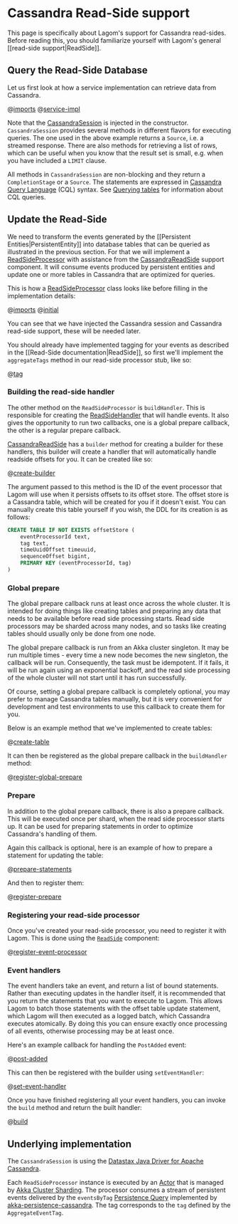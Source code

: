 # Cassandra Read-Side support

This page is specifically about Lagom's support for Cassandra read-sides.  Before reading this, you should familiarize yourself with Lagom's general [[read-side support|ReadSide]].

## Query the Read-Side Database

Let us first look at how a service implementation can retrieve data from Cassandra.

@[imports](code/docs/home/persistence/CassandraReadSideQuery.java)
@[service-impl](code/docs/home/persistence/CassandraReadSideQuery.java)

Note that the [CassandraSession](api/index.html?com/lightbend/lagom/javadsl/persistence/cassandra/CassandraSession.html) is injected in the constructor. `CassandraSession` provides several methods in different flavors for executing queries. The one used in the above example returns a `Source`, i.e. a streamed response. There are also methods for retrieving a list of rows, which can be useful when you know that the result set is small, e.g. when you have included a `LIMIT` clause.

All methods in `CassandraSession` are non-blocking and they return a `CompletionStage` or a `Source`. The statements are expressed in [Cassandra Query Language](https://docs.datastax.com/en/cql/3.3/cql/cqlIntro.html) (CQL) syntax. See [Querying tables](https://docs.datastax.com/en/cql/3.3/cql/cql_using/useQueryDataTOC.html) for information about CQL queries.

## Update the Read-Side

We need to transform the events generated by the [[Persistent Entities|PersistentEntity]] into database tables that can be queried as illustrated in the previous section. For that we will implement a [ReadSideProcessor](api/index.html?com/lightbend/lagom/javadsl/persistence/ReadSideProcessor.html) with assistance from the [CassandraReadSide](api/index.html?com/lightbend/lagom/javadsl/persistence/cassandra/CassandraReadSide.html) support component. It will consume events produced by persistent entities and update one or more tables in Cassandra that are optimized for queries.

This is how a [ReadSideProcessor](api/index.html?com/lightbend/lagom/javadsl/persistence/ReadSideProcessor.html) class looks like before filling in the implementation details:

@[imports](code/docs/home/persistence/CassandraBlogEventProcessor.java)
@[initial](code/docs/home/persistence/CassandraBlogEventProcessor.java)

You can see that we have injected the Cassandra session and Cassandra read-side support, these will be needed later.

You should already have implemented tagging for your events as described in the [[Read-Side documentation|ReadSide]], so first we'll implement the `aggregateTags` method in our read-side processor stub, like so:

@[tag](code/docs/home/persistence/CassandraBlogEventProcessor.java)

### Building the read-side handler

The other method on the `ReadSideProcessor` is `buildHandler`.  This is responsible for creating the [ReadSideHandler](api/index.html?com/lightbend/lagom/javadsl/persistence/ReadSideProcessor.ReadSideHandler.html) that will handle events.  It also gives the opportunity to run two callbacks, one is a global prepare callback, the other is a regular prepare callback.

[CassandraReadSide](api/index.html?com/lightbend/lagom/javadsl/persistence/cassandra/CassandraReadSide.html) has a `builder` method for creating a builder for these handlers, this builder will create a handler that will automatically handle readside offsets for you.  It can be created like so:

@[create-builder](code/docs/home/persistence/CassandraBlogEventProcessor.java)

The argument passed to this method is the ID of the event processor that Lagom will use when it persists offsets to its offset store. The offset store is a Cassandra table, which will be created for you if it doesn't exist. You can manually create this table yourself if you wish, the DDL for its creation is as follows:

```sql
CREATE TABLE IF NOT EXISTS offsetStore (
    eventProcessorId text,
    tag text,
    timeUuidOffset timeuuid,
    sequenceOffset bigint,
    PRIMARY KEY (eventProcessorId, tag)
)
```

### Global prepare

The global prepare callback runs at least once across the whole cluster.  It is intended for doing things like creating tables and preparing any data that needs to be available before read side processing starts.  Read side processors may be sharded across many nodes, and so tasks like creating tables should usually only be done from one node.

The global prepare callback is run from an Akka cluster singleton.  It may be run multiple times - every time a new node becomes the new singleton, the callback will be run.  Consequently, the task must be idempotent.  If it fails, it will be run again using an exponential backoff, and the read side processing of the whole cluster will not start until it has run successfully.

Of course, setting a global prepare callback is completely optional, you may prefer to manage Cassandra tables manually, but it is very convenient for development and test environments to use this callback to create them for you.

Below is an example method that we've implemented to create tables:

@[create-table](code/docs/home/persistence/CassandraBlogEventProcessor.java)

It can then be registered as the global prepare callback in the `buildHandler` method:

@[register-global-prepare](code/docs/home/persistence/CassandraBlogEventProcessor.java)

### Prepare

In addition to the global prepare callback, there is also a prepare callback. This will be executed once per shard, when the read side processor starts up.  It can be used for preparing statements in order to optimize Cassandra's handling of them.

Again this callback is optional, here is an example of how to prepare a statement for updating the table:

@[prepare-statements](code/docs/home/persistence/CassandraBlogEventProcessor.java)

And then to register them:

@[register-prepare](code/docs/home/persistence/CassandraBlogEventProcessor.java)

### Registering your read-side processor

Once you've created your read-side processor, you need to register it with Lagom. This is done using the [`ReadSide`](api/index.html?com/lightbend/lagom/javadsl/persistence/ReadSide.html) component:

@[register-event-processor](code/docs/home/persistence/BlogServiceImpl3.java)

### Event handlers

The event handlers take an event, and return a list of bound statements.  Rather than executing updates in the handler itself, it is recommended that you return the statements that you want to execute to Lagom.  This allows Lagom to batch those statements with the offset table update statement, which Lagom will then executed as a logged batch, which Cassandra executes atomically.  By doing this you can ensure exactly once processing of all events, otherwise processing may be at least once.

Here's an example callback for handling the `PostAdded` event:

@[post-added](code/docs/home/persistence/CassandraBlogEventProcessor.java)

This can then be registered with the builder using `setEventHandler`:

@[set-event-handler](code/docs/home/persistence/CassandraBlogEventProcessor.java)

Once you have finished registering all your event handlers, you can invoke the `build` method and return the built handler:

@[build](code/docs/home/persistence/CassandraBlogEventProcessor.java)

## Underlying implementation

The `CassandraSession` is using the [Datastax Java Driver for Apache Cassandra](https://github.com/datastax/java-driver).

Each `ReadSideProcessor` instance is executed by an [Actor](https://doc.akka.io/docs/akka/2.5/actors.html?language=java) that is managed by [Akka Cluster Sharding](https://doc.akka.io/docs/akka/2.5/cluster-sharding.html?language=java). The processor consumes a stream of persistent events delivered by the `eventsByTag` [Persistence Query](https://doc.akka.io/docs/akka/2.5/persistence-query.html?language=java) implemented by [akka-persistence-cassandra](https://github.com/akka/akka-persistence-cassandra). The tag corresponds to the `tag` defined by the `AggregateEventTag`.

